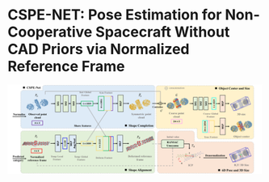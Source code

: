 # CSPE-NET: Pose Estimation for  Non-Cooperative Spacecraft  Without CAD Priors via  Normalized Reference Frame
![image](https://github.com/ZhangXinyu0110/CSPE-NET/blob/main/CSPE%20NET.png)
